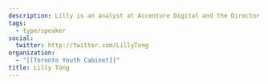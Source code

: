 ```yaml
---
description: Lilly is an analyst at Accenture Digital and the Director of Council Relations on the Toronto Youth Cabinet, the official youth advisory body to the City of Toronto. As a community advocate and data enthusiast, she constantly explores avenues to leverage digital technology and data visualization to promote civic engagement.
tags:
  - type/speaker
social:
  twitter: http://twitter.com/LillyTong
organization:
  - "[[Toronto Youth Cabinet]]"
title: Lilly Tong
---
```


